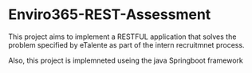 # Enviro365-REST-Assessment

This project aims to implement a RESTFUL application that solves the problem specified by eTalente as part of the intern recruitmnet process.

Also, this project is implemneted useing the java Springboot framework
